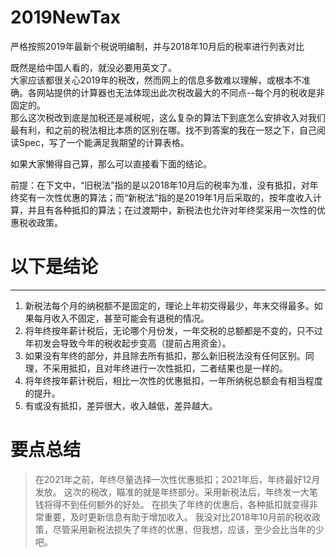 # 2019NewTax
严格按照2019年最新个税说明编制，并与2018年10月后的税率进行列表对比  
  
既然是给中国人看的，就没必要用英文了。  
大家应该都很关心2019年的税改，然而网上的信息多数难以理解，或根本不准确。各网站提供的计算器也无法体现出此次税改最大的不同点--每个月的税收是非固定的。  
那么这次税改到底是加税还是减税呢，这么复杂的算法下到底怎么安排收入对我们最有利，和之前的税法相比本质的区别在哪。找不到答案的我在一怒之下，自己阅读Spec，写了一个能满足我期望的计算表格。  
  
如果大家懒得自己算，那么可以直接看下面的结论。  
  
前提：在下文中，“旧税法”指的是以2018年10月后的税率为准，没有抵扣，对年终奖有一次性优惠的算法；而“新税法”指的是2019年1月后采取的，按年度收入计算，并且有各种抵扣的算法；在过渡期中，新税法也允许对年终奖采用一次性的优惠税收政策。  
  
# 以下是结论  
  
---------------------------------------------------------------------------------------
  
1. 新税法每个月的纳税额不是固定的，理论上年初交得最少，年末交得最多。如果每月收入不固定，甚至可能会有退税的情况。
2. 将年终按年薪计税后，无论哪个月份发，一年交税的总额都是不变的，只不过年初发会导致今年的税收起步变高（提前占用资金）。
3. 如果没有年终的部分，并且除去所有抵扣，那么新旧税法没有任何区别。同理，不采用抵扣，且对年终进行一次性抵扣，二者结果也是一样的。
4. 将年终按年薪计税后，相比一次性的优惠抵扣，一年所纳税总额会有相当程度的提升。
5. 有或没有抵扣，差异很大，收入越低，差异越大。

# 要点总结  

> 在2021年之前，年终尽量选择一次性优惠抵扣；2021年后，年终最好12月发放。
> 这次的税改，瞄准的就是年终部分。采用新税法后，年终发一大笔钱将得不到任何额外的好处。
> 在损失了年终的优惠后，各种抵扣就变得非常重要，及时更新信息有助于增加收入。
> 我没对比2018年10月前的税收政策，尽管采用新税法损失了年终的优惠，但我想，应该，至少会比当年的少吧。
